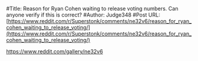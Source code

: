 #Title: Reason for Ryan Cohen waiting to release voting numbers. Can anyone verify if this is correct?
#Author: Judge348
#Post URL: [https://www.reddit.com/r/Superstonk/comments/ne32v6/reason_for_ryan_cohen_waiting_to_release_voting/](https://www.reddit.com/r/Superstonk/comments/ne32v6/reason_for_ryan_cohen_waiting_to_release_voting/)


https://www.reddit.com/gallery/ne32v6